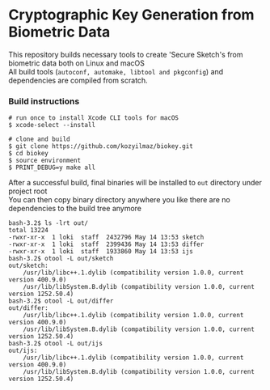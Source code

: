 # Cryptographic Key Generation from Biometric Data

This repository builds necessary tools to create 'Secure Sketch's from biometric data both on Linux and macOS  
All build tools (`autoconf, automake, libtool and pkgconfig`) and dependencies are compiled from scratch.  


### Build instructions
```shell
# run once to install Xcode CLI tools for macOS
$ xcode-select --install

# clone and build
$ git clone https://github.com/kozyilmaz/biokey.git
$ cd biokey
$ source environment
$ PRINT_DEBUG=y make all
```

After a successful build, final binaries will be installed to `out` directory under project root  
You can then copy binary directory anywhere you like there are no dependencies to the build tree anymore  
```shell
bash-3.2$ ls -lrt out/
total 13224
-rwxr-xr-x  1 loki  staff  2432796 May 14 13:53 sketch
-rwxr-xr-x  1 loki  staff  2399436 May 14 13:53 differ
-rwxr-xr-x  1 loki  staff  1933860 May 14 13:53 ijs
bash-3.2$ otool -L out/sketch 
out/sketch:
    /usr/lib/libc++.1.dylib (compatibility version 1.0.0, current version 400.9.0)
    /usr/lib/libSystem.B.dylib (compatibility version 1.0.0, current version 1252.50.4)
bash-3.2$ otool -L out/differ
out/differ:
    /usr/lib/libc++.1.dylib (compatibility version 1.0.0, current version 400.9.0)
    /usr/lib/libSystem.B.dylib (compatibility version 1.0.0, current version 1252.50.4)
bash-3.2$ otool -L out/ijs 
out/ijs:
    /usr/lib/libc++.1.dylib (compatibility version 1.0.0, current version 400.9.0)
    /usr/lib/libSystem.B.dylib (compatibility version 1.0.0, current version 1252.50.4)
```
